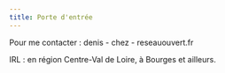 ```yaml
---
title: Porte d'entrée
---
```

Pour me contacter : denis - chez - reseauouvert.fr

IRL : en région Centre-Val de Loire, à Bourges et ailleurs.